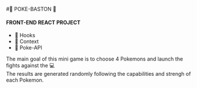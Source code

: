 #🐯 POKE-BASTON 🦆

#### FRONT-END REACT PROJECT
 
  - 🎣 Hooks 
  - 🧺 Context
  - 💾 Poke-API
  
  The main goal of this mini game is to choose 4 Pokemons and launch the fights against the 💻  
  The results are generated randomly following the capabilities and strengh of each Pokemon.
